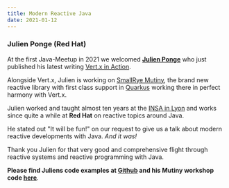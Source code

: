 ```yaml
---
title: Modern Reactive Java
date: 2021-01-12
---
```


###  Julien Ponge (Red Hat)

At the first Java-Meetup in 2021 we welcomed **[Julien Ponge](https://julien.ponge.org)** who just published
his latest writing [Vert.x in Action](https://www.manning.com/books/vertx-in-action).

Alongside Vert.x, Julien is working on [SmallRye Mutiny](https://smallrye.io/smallrye-mutiny/), the brand new reactive library with first class support in [Quarkus](https://quarkus.io/guides/getting-started-reactive) working there in perfect harmony with Vert.x.

Julien worked and taught almost ten years at the [INSA in Lyon](https://www.insa-lyon.fr/en/) and works since quite a while at **Red Hat** on reactive topics around Java.

He stated out "It will be fun!" on our request to give us a talk about modern reactive developments with Java.
_And it was!_

Thank you Julien for that very good and comprehensive flight through reactive systems and reactive programming with Java.

**Please find Juliens code examples at [Github](https://github.com/jponge/ingolstadt-jug-january-2021) and his Mutiny workshop code [here](https://github.com/jponge/mutiny-workshop-examples)**.